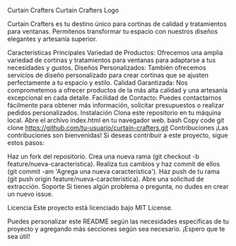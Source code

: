 Curtain Crafters
Curtain Crafters Logo

Curtain Crafters es tu destino único para cortinas de calidad y tratamientos para ventanas. Permitenos transformar tu espacio con nuestros diseños elegantes y artesanía superior.

Características Principales
Variedad de Productos: Ofrecemos una amplia variedad de cortinas y tratamientos para ventanas para adaptarse a tus necesidades y gustos.
Diseños Personalizados: También ofrecemos servicios de diseño personalizado para crear cortinas que se ajusten perfectamente a tu espacio y estilo.
Calidad Garantizada: Nos comprometemos a ofrecer productos de la más alta calidad y una artesanía excepcional en cada detalle.
Facilidad de Contacto: Puedes contactarnos fácilmente para obtener más información, solicitar presupuestos o realizar pedidos personalizados.
Instalación
Clona este repositorio en tu máquina local.
Abre el archivo index.html en tu navegador web.
bash
Copy code
git clone https://github.com/tu-usuario/curtain-crafters.git
Contribuciones
¡Las contribuciones son bienvenidas! Si deseas contribuir a este proyecto, sigue estos pasos:

Haz un fork del repositorio.
Crea una nueva rama (git checkout -b feature/nueva-caracteristica).
Realiza tus cambios y haz commit de ellos (git commit -am 'Agrega una nueva característica').
Haz push de tu rama (git push origin feature/nueva-caracteristica).
Abre una solicitud de extracción.
Soporte
Si tienes algún problema o pregunta, no dudes en crear un nuevo issue.

Licencia
Este proyecto está licenciado bajo MIT License.

Puedes personalizar este README según las necesidades específicas de tu proyecto y agregando más secciones según sea necesario. ¡Espero que te sea útil!